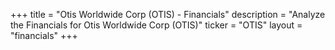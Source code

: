 +++
title = "Otis Worldwide Corp (OTIS) - Financials"
description = "Analyze the Financials for Otis Worldwide Corp (OTIS)"
ticker = "OTIS"
layout = "financials"
+++


